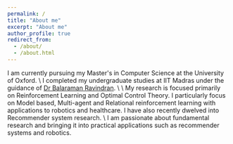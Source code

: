 ```yaml
---
permalink: /
title: "About me"
excerpt: "About me"
author_profile: true
redirect_from: 
  - /about/
  - /about.html
---
```


I am currently pursuing my Master's in Computer Science at the University of Oxford.
\\
I completed my undergraduate studies at IIT Madras under the guidance of [Dr Balaraman Ravindran](https://www.cse.iitm.ac.in/~ravi/).
\\
\\
My research is focused primarily on Reinforcement Learning and Optimal Control Theory. I particularly focus on Model based, Multi-agent and Relational reinforcement learning with applications to robotics and healthcare.
I have  also recently dwelved into Recommender system research.
\\
I am passionate about fundamental research and bringing it into practical applications such as recommender systems and robotics.



